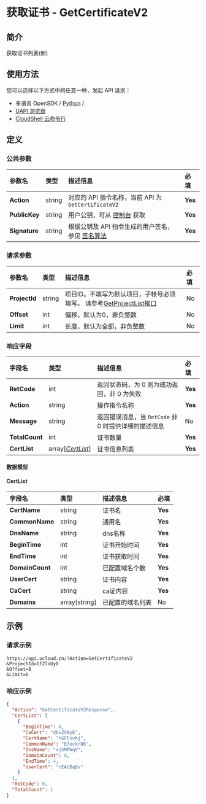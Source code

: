 # 获取证书 - GetCertificateV2

## 简介

获取证书列表(新)






## 使用方法

您可以选择以下方式中的任意一种，发起 API 请求：
- 多语言 OpenSDK / [Python](https://github.com/ucloud/ucloud-sdk-python3) /
- [UAPI 浏览器](https://console.ucloud.cn/uapi/detail?id=GetCertificateV2)
- [CloudShell 云命令行](https://shell.ucloud.cn/)


## 定义

### 公共参数

| 参数名 | 类型 | 描述信息 | 必填 |
|:---|:---|:---|:---|
| **Action**     | string  | 对应的 API 指令名称，当前 API 为 `GetCertificateV2`                        | **Yes** |
| **PublicKey**  | string  | 用户公钥，可从 [控制台](https://console.ucloud.cn/uapi/apikey) 获取                                             | **Yes** |
| **Signature**  | string  | 根据公钥及 API 指令生成的用户签名，参见 [签名算法](api/summary/signature.md)  | **Yes** |

### 请求参数

| 参数名 | 类型 | 描述信息 | 必填 |
|:---|:---|:---|:---|
| **ProjectId** | string | 项目ID。不填写为默认项目，子帐号必须填写。 请参考[GetProjectList接口](https://docs.ucloud.cn/api/summary/get_project_list) |No|
| **Offset** | int | 偏移，默认为0，非负整数 |No|
| **Limit** | int | 长度，默认为全部，非负整数 |No|

### 响应字段

| 字段名 | 类型 | 描述信息 | 必填 |
|:---|:---|:---|:---|
| **RetCode** | int | 返回状态码，为 0 则为成功返回，非 0 为失败 |**Yes**|
| **Action** | string | 操作指令名称 |**Yes**|
| **Message** | string | 返回错误消息，当 `RetCode` 非 0 时提供详细的描述信息 |No|
| **TotalCount** | int | 证书数量 |**Yes**|
| **CertList** | array[[*CertList*](#CertList)] | 证书信息列表 |**Yes**|

#### 数据模型


#### CertList

| 字段名 | 类型 | 描述信息 | 必填 |
|:---|:---|:---|:---|
| **CertName** | string | 证书名 |**Yes**|
| **CommonName** | string | 通用名 |**Yes**|
| **DnsName** | string | dns名称 |**Yes**|
| **BeginTime** | int | 证书开始时间 |**Yes**|
| **EndTime** | int | 证书获取时间 |**Yes**|
| **DomainCount** | int | 已配置域名个数 |**Yes**|
| **UserCert** | string | 证书内容 |**Yes**|
| **CaCert** | string | ca证内容 |**Yes**|
| **Domains** | array[string] | 已配置的域名列表 |No|

## 示例

### 请求示例
    
```
https://api.ucloud.cn/?Action=GetCertificateV2
&ProjectId=GfZloUyO
&Offset=8
&Limit=6
```

### 响应示例
    
```json
{
  "Action": "GetCertificateV2Response",
  "CertList": [
    {
      "BeginTime": 6,
      "CaCert": "dbvZSNyE",
      "CertName": "tGFFxvhj",
      "CommonName": "EfockrQK",
      "DnsName": "xjhMPWqV",
      "DomainCount": 8,
      "EndTime": 4,
      "UserCert": "rEAUBqQv"
    }
  ],
  "RetCode": 0,
  "TotalCount": 1
}
```





